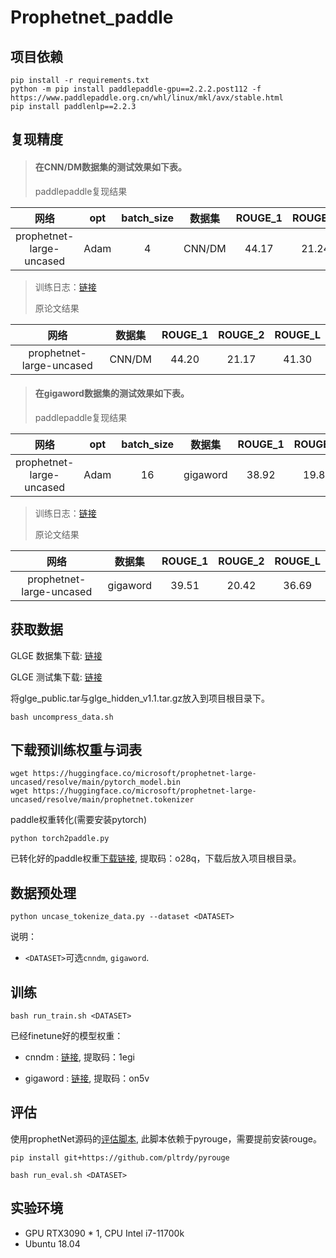 # Prophetnet_paddle

## 项目依赖
```
pip install -r requirements.txt
python -m pip install paddlepaddle-gpu==2.2.2.post112 -f https://www.paddlepaddle.org.cn/whl/linux/mkl/avx/stable.html
pip install paddlenlp==2.2.3
```

## 复现精度
>#### 在CNN/DM数据集的测试效果如下表。
>paddlepaddle复现结果

|网络 |opt|batch_size|数据集|ROUGE_1|ROUGE_2|ROUGE_L|
| :---: | :---: | :---: | :---: | :---: | :---: | :---: |
|prophetnet-large-uncased|Adam|4|CNN/DM|44.17|21.24|41.36|

>训练日志：[链接](log/cnndm_train.log)
> 
>原论文结果

|网络 |数据集|ROUGE_1|ROUGE_2|ROUGE_L|
| :---: | :---: | :---: | :---: | :---: |
|prophetnet-large-uncased|CNN/DM|44.20|21.17|41.30|

>#### 在gigaword数据集的测试效果如下表。
>paddlepaddle复现结果

|网络 |opt|batch_size|数据集|ROUGE_1|ROUGE_2|ROUGE_L|
| :---: | :---: | :---: | :---: | :---: | :---: | :---: |
|prophetnet-large-uncased|Adam|16|gigaword|38.92|19.81|36.06|

>训练日志：[链接](log/gigaword_train.log)
> 
>原论文结果

|网络 |数据集|ROUGE_1|ROUGE_2|ROUGE_L|
| :---: | :---: | :---: | :---: | :---: |
|prophetnet-large-uncased|gigaword|39.51|20.42|36.69|

## 获取数据
GLGE 数据集下载: [链接](https://drive.google.com/file/d/1F4zppa9Gqrh6iNyVsZJkxfbm5waalqEA/view)

GLGE 测试集下载: [链接](https://drive.google.com/file/d/11lDXIG87dChIfukq3x2Wx4r5_duCRm_J/view)

将glge_public.tar与glge_hidden_v1.1.tar.gz放入到项目根目录下。
```
bash uncompress_data.sh
```

## 下载预训练权重与词表
```
wget https://huggingface.co/microsoft/prophetnet-large-uncased/resolve/main/pytorch_model.bin
wget https://huggingface.co/microsoft/prophetnet-large-uncased/resolve/main/prophetnet.tokenizer
```
paddle权重转化(需要安装pytorch)
```
python torch2paddle.py
```
已转化好的paddle权重[下载链接](https://pan.baidu.com/s/1FOnd01rNvDJoONYegacq1Q), 提取码：o28q，下载后放入项目根目录。

## 数据预处理
```
python uncase_tokenize_data.py --dataset <DATASET>
```

说明：

- `<DATASET>`可选`cnndm`, `gigaword`.

## 训练
```
bash run_train.sh <DATASET>
```

已经finetune好的模型权重：

- cnndm : [链接](https://pan.baidu.com/s/1cemrUDxkqEW9raoasJ_VKw), 提取码：1egi

- gigaword : [链接](https://pan.baidu.com/s/1qRH2FStT3vNQtDjZLkYJBQ), 提取码：on5v

## 评估
使用prophetNet源码的[评估脚本](https://github.com/microsoft/ProphetNet/tree/master/GLGE_baselines/script/script/evaluate), 此脚本依赖于pyrouge，需要提前安装rouge。
```
pip install git+https://github.com/pltrdy/pyrouge
```
```
bash run_eval.sh <DATASET>
```

## 实验环境
- GPU RTX3090 * 1, CPU Intel i7-11700k
- Ubuntu 18.04
